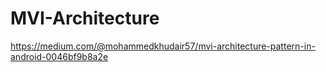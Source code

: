 # MVI-Architecture


https://medium.com/@mohammedkhudair57/mvi-architecture-pattern-in-android-0046bf9b8a2e